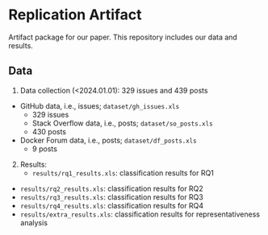 # Replication Artifact

Artifact package for our paper. This repository includes our data and results. 

## Data
1. Data collection (<2024.01.01): 329 issues and 439 posts
  * GitHub data, i.e., issues; `dataset/gh_issues.xls`
    - 329 issues   
	* Stack Overflow data, i.e., posts; `dataset/so_posts.xls`
    - 430 posts 
  * Docker Forum data, i.e., posts; `dataset/df_posts.xls`
    - 9 posts 
2. Results:
	* `results/rq1_results.xls`: classification results for RQ1
  * `results/rq2_results.xls`: classification results for RQ2
  * `results/rq3_results.xls`: classification results for RQ3
  * `results/rq4_results.xls`: classification results for RQ4
  * `results/extra_results.xls`: classification results for representativeness analysis  
